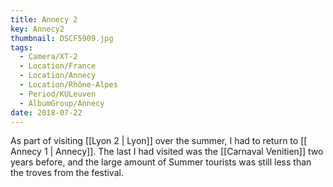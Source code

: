 ```yaml
---
title: Annecy 2
key: Annecy2
thumbnail: DSCF5909.jpg
tags:
  - Camera/XT-2
  - Location/France
  - Location/Annecy
  - Location/Rhône-Alpes
  - Period/KULeuven
  - AlbumGroup/Annecy
date: 2018-07-22
---
```

As part of visiting [[Lyon 2 | Lyon]] over the summer, I had to return to [[ Annecy 1 | Annecy]]. The last I had visited was the [[Carnaval Venitien]] two years before, and the large amount of Summer tourists was still less than the troves from the festival.
